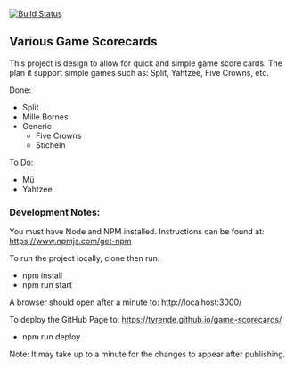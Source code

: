 [![Build Status](https://travis-ci.com/TyrenDe/game-scorecards.svg?branch=master)](https://travis-ci.com/TyrenDe/game-scorecards)

## Various Game Scorecards

This project is design to allow for quick and simple game score cards.  The plan it support simple games such as: Split, Yahtzee, Five Crowns, etc.

Done:
* Split
* Mille Bornes
* Generic
  * Five Crowns
  * Sticheln

To Do:
* Mü
* Yahtzee

### Development Notes:

You must have Node and NPM installed. Instructions can be found at: https://www.npmjs.com/get-npm

To run the project locally, clone then run:
 * npm install
 * npm run start

A browser should open after a minute to: http://localhost:3000/

To deploy the GitHub Page to: https://tyrende.github.io/game-scorecards/
 * npm run deploy

Note: It may take up to a minute for the changes to appear after publishing.